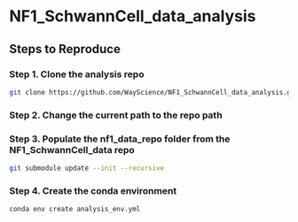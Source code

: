 # NF1_SchwannCell_data_analysis
## Steps to Reproduce
### Step 1. Clone the analysis repo
```sh
git clone https://github.com/WayScience/NF1_SchwannCell_data_analysis.git
```

### Step 2. Change the current path to the repo path<br>

### Step 3. Populate the nf1_data_repo folder from the NF1_SchwannCell_data repo
```sh
git submodule update --init --recursive
```

### Step 4. Create the conda environment
```sh
conda env create analysis_env.yml
```
